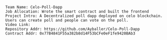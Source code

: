 	Team Name: Celo-Poll-Dapp
	Job Allocation: Wrote the smart contract and built the frontend
	Project Intro: A Decentralized poll dapp deployed on celo blockchain. Users can create poll and people can vote on the poll.
	Video Link:
	Repository Addr: https://github.com/Ayballer/Celo-Poll-Dapp
	Contract Addr: 0x77B4841F55a382b8d14F53bCFe0eF1fe9420BAb3